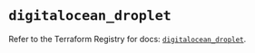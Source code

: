 # `digitalocean_droplet`

Refer to the Terraform Registry for docs: [`digitalocean_droplet`](https://registry.terraform.io/providers/digitalocean/digitalocean/2.60.0/docs/resources/droplet).

